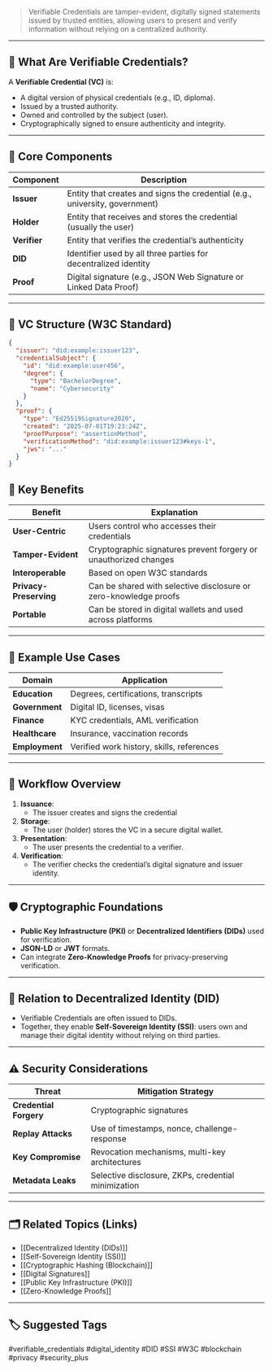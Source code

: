 > Verifiable Credentials are tamper-evident, digitally signed statements issued by trusted entities, allowing users to present and verify information without relying on a centralized authority.

---

## 📌 What Are Verifiable Credentials?

A **Verifiable Credential (VC)** is:
- A digital version of physical credentials (e.g., ID, diploma).
- Issued by a trusted authority.
- Owned and controlled by the subject (user).
- Cryptographically signed to ensure authenticity and integrity.

---

## 🔐 Core Components

| Component        | Description                                                                 |
|------------------|-----------------------------------------------------------------------------|
| **Issuer**       | Entity that creates and signs the credential (e.g., university, government) |
| **Holder**       | Entity that receives and stores the credential (usually the user)           |
| **Verifier**     | Entity that verifies the credential’s authenticity                          |
| **DID**          | Identifier used by all three parties for decentralized identity             |
| **Proof**        | Digital signature (e.g., JSON Web Signature or Linked Data Proof)           |

---

## 📂 VC Structure (W3C Standard)

```json
{
  "issuer": "did:example:issuer123",
  "credentialSubject": {
    "id": "did:example:user456",
    "degree": {
      "type": "BachelorDegree",
      "name": "Cybersecurity"
    }
  },
  "proof": {
    "type": "Ed25519Signature2020",
    "created": "2025-07-01T19:23:24Z",
    "proofPurpose": "assertionMethod",
    "verificationMethod": "did:example:issuer123#keys-1",
    "jws": "..."
  }
}
```

## 🧠 Key Benefits

|Benefit|Explanation|
|---|---|
|**User-Centric**|Users control who accesses their credentials|
|**Tamper-Evident**|Cryptographic signatures prevent forgery or unauthorized changes|
|**Interoperable**|Based on open W3C standards|
|**Privacy-Preserving**|Can be shared with selective disclosure or zero-knowledge proofs|
|**Portable**|Can be stored in digital wallets and used across platforms|

---

## 🧾 Example Use Cases

|Domain|Application|
|---|---|
|**Education**|Degrees, certifications, transcripts|
|**Government**|Digital ID, licenses, visas|
|**Finance**|KYC credentials, AML verification|
|**Healthcare**|Insurance, vaccination records|
|**Employment**|Verified work history, skills, references|

---

## 🔄 Workflow Overview

1. **Issuance**:
    - The issuer creates and signs the credential
2. **Storage**:
    - The user (holder) stores the VC in a secure digital wallet.
3. **Presentation**:
    - The user presents the credential to a verifier.
4. **Verification**:
    - The verifier checks the credential’s digital signature and issuer identity.

---

## 🛡 Cryptographic Foundations

- **Public Key Infrastructure (PKI)** or **Decentralized Identifiers (DIDs)** used for verification.
- **JSON-LD** or **JWT** formats.
- Can integrate **Zero-Knowledge Proofs** for privacy-preserving verification.

---

## 🤝 Relation to Decentralized Identity (DID)

- Verifiable Credentials are often issued to DIDs.
- Together, they enable **Self-Sovereign Identity (SSI)**: users own and manage their digital identity without relying on third parties.

---

## ⚠️ Security Considerations

|Threat|Mitigation Strategy|
|---|---|
|**Credential Forgery**|Cryptographic signatures|
|**Replay Attacks**|Use of timestamps, nonce, challenge-response|
|**Key Compromise**|Revocation mechanisms, multi-key architectures|
|**Metadata Leaks**|Selective disclosure, ZKPs, credential minimization|

---

## 🗂 Related Topics (Links)

- [[Decentralized Identity (DIDs)]]
- [[Self-Sovereign Identity (SSI)]]
- [[Cryptographic Hashing (Blockchain)]]
- [[Digital Signatures]]
- [[Public Key Infrastructure (PKI)]]
- [[Zero-Knowledge Proofs]]

---

## 🏷 Suggested Tags

#verifiable_credentials #digital_identity #DID #SSI #W3C #blockchain #privacy #security_plus
